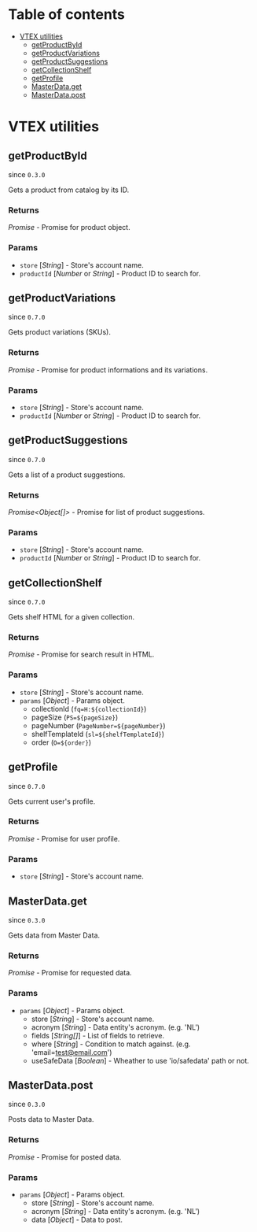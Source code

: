 # Table of contents

- [VTEX utilities](#vtex-utilities)
  - [getProductById](#getProductById)
  - [getProductVariations](#getProductVariations)
  - [getProductSuggestions](#getProductSuggestions)
  - [getCollectionShelf](#getCollectionShelf)
  - [getProfile](#getProfile)
  - [MasterData.get](#MasterData.get)
  - [MasterData.post](#MasterData.post)

# VTEX utilities

## getProductById
since `0.3.0`

Gets a product from catalog by its ID.

### Returns
*Promise* - Promise for product object.

### Params

 - `store` [*String*] - Store's account name.
 - `productId` [*Number* or *String*] - Product ID to search for.


## getProductVariations
since `0.7.0`

Gets product variations (SKUs).

### Returns
*Promise* - Promise for product informations and its variations.

### Params

 - `store` [*String*] - Store's account name.
 - `productId` [*Number* or *String*] - Product ID to search for.


## getProductSuggestions
since `0.7.0`

Gets a list of a product suggestions.

### Returns
*Promise<Object[]>* - Promise for list of product suggestions.

### Params

 - `store` [*String*] - Store's account name.
 - `productId` [*Number* or *String*] - Product ID to search for.


## getCollectionShelf
since `0.7.0`

Gets shelf HTML for a given collection.

### Returns
*Promise<String>* - Promise for search result in HTML.

### Params

- `store` [*String*] - Store's account name.
- `params` [*Object*] - Params object.
  - collectionId (`fq=H:${collectionId}`) 
  - pageSize (`PS=${pageSize}`)
  - pageNumber (`PageNumber=${pageNumber}`) 
  - shelfTemplateId (`sl=${shelfTemplateId}`) 
  - order (`O=${order}`) 


## getProfile
since `0.7.0`

Gets current user's profile.

### Returns
*Promise* - Promise for user profile.

### Params

- `store` [*String*] - Store's account name.

## MasterData.get
since `0.3.0`

Gets data from Master Data.

### Returns
*Promise* - Promise for requested data.

### Params
- `params` [*Object*] - Params object.
  - store [*String*] - Store's account name.
  - acronym [*String*] - Data entity's acronym. (e.g. 'NL')
  - fields [*String[]*] - List of fields to retrieve.
  - where [*String*] - Condition to match against. (e.g. 'email=test@email.com')
  - useSafeData [*Boolean*] - Wheather to use 'io/safedata' path or not.


## MasterData.post
since `0.3.0`

Posts data to Master Data.

### Returns
*Promise* - Promise for posted data.

### Params
- `params` [*Object*] - Params object.
  - store [*String*] - Store's account name.
  - acronym [*String*] - Data entity's acronym. (e.g. 'NL')
  - data [*Object*] - Data to post.